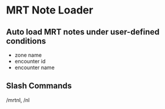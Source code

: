 # MRT Note Loader

## Auto load MRT notes under user-defined conditions

* zone name
* encounter id
* encounter name

## Slash Commands

/mrtnl, /nl

